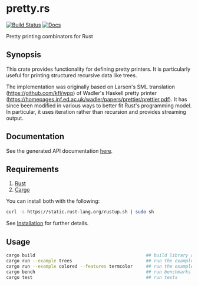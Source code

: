 # pretty.rs

[![Build Status](https://travis-ci.org/Marwes/pretty.rs.svg?branch=master)](https://travis-ci.org/Marwes/pretty.rs) [![Docs](https://docs.rs/pretty/badge.svg)](https://docs.rs/pretty)

Pretty printing combinators for Rust

## Synopsis

This crate provides functionality for defining pretty printers. It is
particularly useful for printing structured recursive data like trees.

The implementation was originally based on Larsen's SML translation
(<https://github.com/kfl/wpp>) of Wadler's Haskell pretty printer
(<https://homepages.inf.ed.ac.uk/wadler/papers/prettier/prettier.pdf>). It
has since been modified in various ways to better fit Rust's
programming model. In particular, it uses iteration rather than
recursion and provides streaming output.

## Documentation

See the generated API documentation [here](https://docs.rs/pretty).

## Requirements

1. [Rust](https://www.rust-lang.org/)
2. [Cargo](https://crates.io/)

You can install both with the following:

```bash
curl -s https://static.rust-lang.org/rustup.sh | sudo sh
```

See [Installation](https://doc.rust-lang.org/book/ch01-01-installation.html) for further details.

## Usage

```bash
cargo build                                          ## build library and binary
cargo run --example trees                            ## run the example (pretty trees)
cargo run --example colored --features termcolor     ## run the example (pretty colored output)
cargo bench                                          ## run benchmarks
cargo test                                           ## run tests
```
